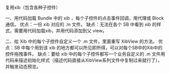 
复用xib（包含各种子控件）

一、用代码加载 Bundle 中的 xib ，每个子控件的点击事件回调，用代理或 Block 通信。
        优点：一份 xib 对应的 .m 文件。
        缺点：无法在各个 SB 中看到 xib 的样式，需要用代码加载xib，并用代码添加到父 view。

二、给 Xib 中的每个子控件自定义一个 .m 文件，里面重写 XibView 的方法。
        优点：SB 中每个用到该 xib 的地方都可以所见即所得，可以对每个SB中的Xib中的控件拖拽事件。
        缺点：要给 xib 中的每个子控件都写一个业务自定义的 .m 文件用代码来描述初始化样式（描述代码直接从XibView系列文件中复制过来就行了），并触发动态预览。

